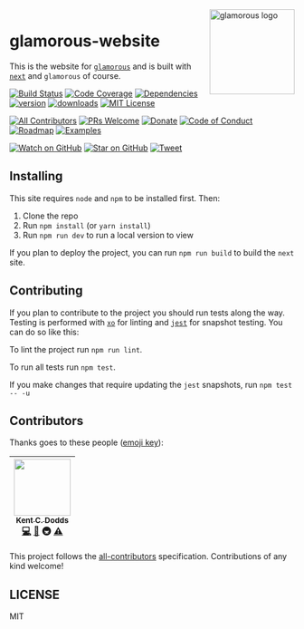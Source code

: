 <img src="https://github.com/paypal/glamorous/raw/master/other/logo/full.png" alt="glamorous logo" title="glamorous" align="right" width="150" height="150" />

# glamorous-website

This is the website for [`glamorous`](https://github.com/paypal/glamorous/) and is built with [`next`](https://github.com/zeit/next.js) and `glamorous` of course.

[![Build Status][build-badge]][build]
[![Code Coverage][coverage-badge]][coverage]
[![Dependencies][dependencyci-badge]][dependencyci]
[![version][version-badge]][package]
[![downloads][downloads-badge]][npm-stat]
[![MIT License][license-badge]][LICENSE]

[![All Contributors](https://img.shields.io/badge/all_contributors-1-orange.svg?style=flat-square)](#contributors)
[![PRs Welcome][prs-badge]][prs]
[![Donate][donate-badge]][donate]
[![Code of Conduct][coc-badge]][coc]
[![Roadmap][roadmap-badge]][roadmap]
[![Examples][examples-badge]][examples]

[![Watch on GitHub][github-watch-badge]][github-watch]
[![Star on GitHub][github-star-badge]][github-star]
[![Tweet][twitter-badge]][twitter]

## Installing

This site requires `node` and `npm` to be installed first. Then:

1. Clone the repo
2. Run `npm install` (or `yarn install`)
3. Run `npm run dev` to run a local version to view

If you plan to deploy the project, you can run `npm run build` to build the `next` site.

## Contributing

If you plan to contribute to the project you should run tests along the way. Testing is performed with [`xo`](https://github.com/sindresorhus/xo) for linting and [`jest`](https://github.com/facebook/jest) for snapshot testing. You can do so like this:

To lint the project run `npm run lint`.

To run all tests run `npm test`.

If you make changes that require updating the `jest` snapshots, run `npm test -- -u`

## Contributors

Thanks goes to these people ([emoji key][emojis]):

<!-- ALL-CONTRIBUTORS-LIST:START - Do not remove or modify this section -->
| [<img src="https://avatars.githubusercontent.com/u/1500684?v=3" width="100px;"/><br /><sub>Kent C. Dodds</sub>](https://kentcdodds.com)<br />[💻](https://github.com/kentcdodds/glamorous-website/commits?author=kentcdodds) [📖](https://github.com/kentcdodds/glamorous-website/commits?author=kentcdodds) 🚇 [⚠️](https://github.com/kentcdodds/glamorous-website/commits?author=kentcdodds) |
| :---: |
<!-- ALL-CONTRIBUTORS-LIST:END -->

This project follows the [all-contributors][all-contributors] specification.
Contributions of any kind welcome!

## LICENSE

MIT

[npm]: https://www.npmjs.com/
[node]: https://nodejs.org
[build-badge]: https://img.shields.io/travis/kentcdodds/glamorous-website.svg?style=flat-square
[build]: https://travis-ci.org/kentcdodds/glamorous-website
[coverage-badge]: https://img.shields.io/codecov/c/github/kentcdodds/glamorous-website.svg?style=flat-square
[coverage]: https://codecov.io/github/kentcdodds/glamorous-website
[dependencyci-badge]: https://dependencyci.com/github/kentcdodds/glamorous-website/badge?style=flat-square
[dependencyci]: https://dependencyci.com/github/kentcdodds/glamorous-website
[version-badge]: https://img.shields.io/npm/v/glamorous-website.svg?style=flat-square
[package]: https://www.npmjs.com/package/glamorous-website
[downloads-badge]: https://img.shields.io/npm/dm/glamorous-website.svg?style=flat-square
[npm-stat]: http://npm-stat.com/charts.html?package=glamorous-website&from=2016-04-01
[license-badge]: https://img.shields.io/npm/l/glamorous-website.svg?style=flat-square
[license]: https://github.com/kentcdodds/glamorous-website/blob/master/other/LICENSE
[prs-badge]: https://img.shields.io/badge/PRs-welcome-brightgreen.svg?style=flat-square
[prs]: http://makeapullrequest.com
[donate-badge]: https://img.shields.io/badge/$-support-green.svg?style=flat-square
[donate]: http://kcd.im/donate
[coc-badge]: https://img.shields.io/badge/code%20of-conduct-ff69b4.svg?style=flat-square
[coc]: https://github.com/kentcdodds/glamorous-website/blob/master/other/CODE_OF_CONDUCT.md
[roadmap-badge]: https://img.shields.io/badge/%F0%9F%93%94-roadmap-CD9523.svg?style=flat-square
[roadmap]: https://github.com/kentcdodds/glamorous-website/blob/master/other/ROADMAP.md
[examples-badge]: https://img.shields.io/badge/%F0%9F%92%A1-examples-8C8E93.svg?style=flat-square
[examples]: https://github.com/kentcdodds/glamorous-website/blob/master/other/EXAMPLES.md
[github-watch-badge]: https://img.shields.io/github/watchers/kentcdodds/glamorous-website.svg?style=social
[github-watch]: https://github.com/kentcdodds/glamorous-website/watchers
[github-star-badge]: https://img.shields.io/github/stars/kentcdodds/glamorous-website.svg?style=social
[github-star]: https://github.com/kentcdodds/glamorous-website/stargazers
[twitter]: https://twitter.com/intent/tweet?text=Check%20out%20glamorous-website!%20https://github.com/kentcdodds/glamorous-website%20%F0%9F%91%8D
[twitter-badge]: https://img.shields.io/twitter/url/https/github.com/kentcdodds/glamorous-website.svg?style=social
[emojis]: https://github.com/kentcdodds/all-contributors#emoji-key
[all-contributors]: https://github.com/kentcdodds/all-contributors
